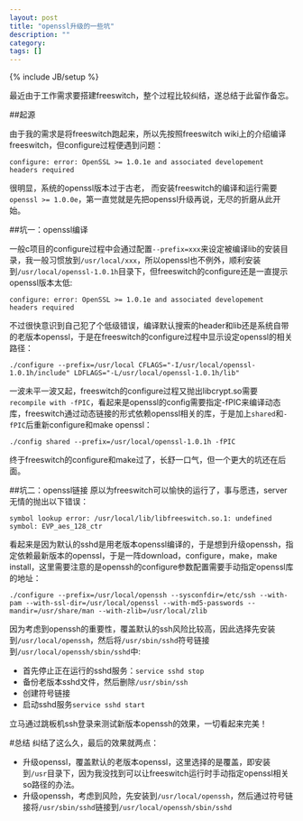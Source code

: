 ```yaml
---
layout: post
title: "openssl升级的一些坑"
description: ""
category: 
tags: []
---
```

{% include JB/setup %}

最近由于工作需求要搭建freeswitch，整个过程比较纠结，遂总结于此留作备忘。

##起源

由于我的需求是将freeswitch跑起来，所以先按照freeswitch wiki上的介绍编译freeswitch，但configure过程便遇到问题：

```
configure: error: OpenSSL >= 1.0.1e and associated developement headers required
```

很明显，系统的openssl版本过于古老， 而安装freeswitch的编译和运行需要```openssl >= 1.0.0e```，第一直觉就是先把openssl升级再说，无尽的折磨从此开始。


##坑一：openssl编译

一般c项目的configure过程中会通过配置```--prefix=xxx```来设定被编译lib的安装目录，我一般习惯放到```/usr/local/xxx```，所以openssl也不例外，顺利安装到```/usr/local/openssl-1.0.1h```目录下，但freeswitch的configure还是一直提示openssl版本太低:

```
configure: error: OpenSSL >= 1.0.1e and associated developement headers required
```

不过很快意识到自己犯了个低级错误，编译默认搜索的header和lib还是系统自带的老版本openssl，于是在freeswitch的configure过程中显示设定openssl的相关路径：

```
./configure --prefix=/usr/local CFLAGS="-I/usr/local/openssl-1.0.1h/include" LDFLAGS="-L/usr/local/openssl-1.0.1h/lib"
```

一波未平一波又起，freeswitch的configure过程又抛出libcrypt.so需要```recompile with -fPIC```，看起来是openssl的config需要指定-fPIC来编译动态库，freeswitch通过动态链接的形式依赖openssl相关的库，于是加上```shared```和```-fPIC```后重新configure和make openssl：

```
./config shared --prefix=/usr/local/openssl-1.0.1h -fPIC
```

终于freeswitch的configure和make过了，长舒一口气，但一个更大的坑还在后面。

##坑二：openssl链接
原以为freeswitch可以愉快的运行了，事与愿违，server无情的抛出以下错误：

```
symbol lookup error: /usr/local/lib/libfreeswitch.so.1: undefined symbol: EVP_aes_128_ctr
```

看起来是因为默认的sshd是用老版本openssl编译的，于是想到升级openssh，指定依赖最新版本的openssl，于是一阵download，configure，make，make install，这里需要注意的是openssh的configure参数配置需要手动指定openssl库的地址：

```
./configure --prefix=/usr/local/openssh --sysconfdir=/etc/ssh --with-pam --with-ssl-dir=/usr/local/openssl --with-md5-passwords --mandir=/usr/share/man --with-zlib=/usr/local/zlib
```

因为考虑到openssh的重要性，覆盖默认的ssh风险比较高，因此选择先安装到```/usr/local/openssh```，然后将```/usr/sbin/sshd```符号链接到```/usr/local/openssh/sbin/sshd```中:

* 首先停止正在运行的sshd服务：```service sshd stop```
* 备份老版本sshd文件，然后删除```/usr/sbin/ssh```
* 创建符号链接
* 启动sshd服务```service sshd start```

立马通过跳板机ssh登录来测试新版本openssh的效果，一切看起来完美！


#总结
纠结了这么久，最后的效果就两点：

* 升级openssl，覆盖默认的老版本openssl，这里选择的是覆盖，即安装到```/usr```目录下，因为我没找到可以让freeswitch运行时手动指定openssl相关so路径的办法。
* 升级openssh，考虑到风险，先安装到```/usr/local/openssh```，然后通过符号链接将```/usr/sbin/sshd```链接到```/usr/local/openssh/sbin/sshd```
